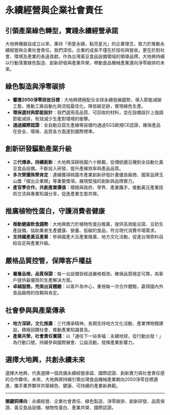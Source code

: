 # 永續經營與企業社會責任

## 引領產業綠色轉型，實踐永續經營承諾

大地興機器自成立以來，秉持「用愛永續，點亮星光」的企業理念，致力於推動永續經營與企業社會責任。我們深信，企業的成長不僅在於技術與營收，更在於對社會、環境及產業的長遠貢獻。作為台灣黃豆食品設備領域的領導品牌，大地興持續以行動落實綠色製造、創新研發與產業共榮，帶動食品機械產業邁向淨零碳排的未來。

## 綠色製造與淨零碳排

- **響應2050淨零排放目標**：大地興積極配合全球永續發展趨勢，導入節能減碳工藝，推動工廠自動化與流程最佳化，降低碳足跡，實現綠色生產。
- **環保選材與節能設計**：我們選用高品質、可回收的材料，並在設備設計上強調節能減排，有效減少生產對環境的衝擊。
- **通過國際認證**：全自動豆腐生產線等設備均通過SGS歐規CE認證，確保產品在安全、環保、品質各方面達到國際標準。

## 創新研發驅動產業升級

- **三代傳承，持續創新**：大地興深耕桃園六十餘載，從傳統磨豆機到全自動化黃豆食品設備，不斷投入研發，提升產線效率與產品品質。
- **多次榮獲殊榮肯定**：連續獲得桃園市產業創新研發計畫優良廠商、國家品牌玉山獎「傑出企業類」等重要獎項，展現堅強的創新與品牌實力。
- **產官學合作，共創產業價值**：積極與政府、學界、產業攜手，推動黃豆產業技術交流與專業知識分享，促進產業生態共榮。

## 推廣植物性蛋白，守護消費者健康

- **推動健康飲食趨勢**：大地興致力於植物性蛋白推廣，提供高效能豆腐、豆奶生產設備，協助業者生產健康、營養、低碳的食品，符合現代消費市場需求。
- **支持國產黃豆產業**：參與國產大豆產業推廣、地方文化活動，促進台灣原料自給自足與產業升級。

## 嚴格品質控管，保障客戶權益

- **層層品檢，品質保證**：每一台設備皆經過嚴格檢測，確保品質穩定可靠，為客戶提供最優質的生產解決方案。
- **卓越服務，完美出貨體驗**：以客戶為中心，重視每一次合作體驗，贏得國內外食品廠商的信賴與肯定。

## 社會參與與產業傳承

- **地方深耕，文化推廣**：三代傳承精神，長期支持地方文化活動、產業博物館建設，積極回饋社會，推動產業知識普及。
- **產業共榮，社會責任實踐**：以「通往下一站幸福：永續地球，從行動出發！」為行動口號，持續參與國際展會、公益活動，發揮產業影響力。

## 選擇大地興，共創永續未來

選擇大地興，代表選擇一個具備永續經營承諾、國際認證、創新實力與社會責任感的合作夥伴。未來，大地興將持續引領台灣食品機械產業朝向2050淨零目標邁進，攜手業界夥伴共築綠色、健康、可持續的產業新典範。

---

**關鍵詞導向**：永續經營、企業社會責任、綠色製造、淨零碳排、創新研發、品質保證、黃豆食品設備、植物性蛋白、產業共榮、國際認證。
